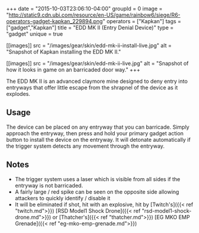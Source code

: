 +++
date = "2015-10-03T23:06:10-04:00"
groupId = 0
image = "http://static9.cdn.ubi.com/resource/en-US/game/rainbow6/siege/R6-operators-gadget-kapkan_229894.png"
operators = ["Kapkan"]
tags = ["gadget","Kapkan"]
title = "EDD MK II (Entry Denial Device)"
type = "gadget"
unique = true

[[images]]
  src = "/images/gear/skin/edd-mk-ii-install-live.jpg"
  alt = "Snapshot of Kapkan installing the EDD MK II."

[[images]]
  src = "/images/gear/skin/edd-mk-ii-live.jpg"
  alt = "Snapshot of how it looks in game on an barricaded door way."
+++

The EDD MK II is an advanced claymore mine designed to deny entry into entryways that offer little escape from the shrapnel of the device as it explodes.

## Usage

The device can be placed on any entryway that you can barricade. Simply approach the entryway, then press and hold your primary gadget action button to install the device on the entryway. It will detonate automatically if the trigger system detects any movement through the entryway.

## Notes

- The trigger system uses a laser which is visible from all sides if the entryway is not barricaded.
- A fairly large / red spike can be seen on the opposite side allowing attackers to quickly identify / disable it
- It will be eliminated if shot, hit with an explosive, hit by [Twitch's]({{< ref "twitch.md">}}) [RSD Model1 Shock Drone]({{< ref "rsd-model1-shock-drone.md">}}) or [Thatcher's]({{< ref "thatcher.md">}}) [EG MKO EMP Grenade]({{< ref "eg-mko-emp-grenade.md">}})
